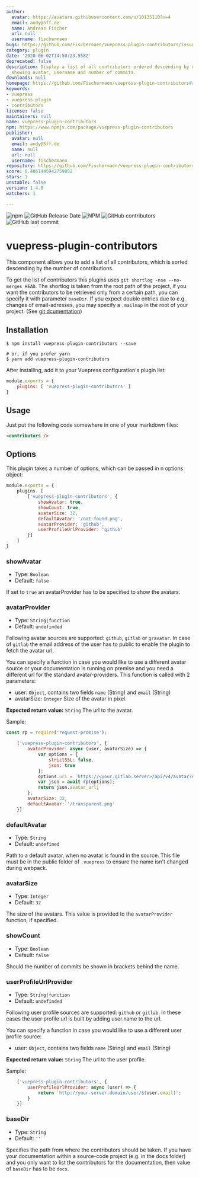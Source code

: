 ```yaml
---
author:
  avatar: https://avatars.githubusercontent.com/u/10135110?v=4
  email: andy@5ff.de
  name: Andreas Fischer
  url: null
  username: fischermaen
bugs: https://github.com/Fischermaen/vuepress-plugin-contributors/issues
category: plugin
date: '2020-06-02T14:50:23.558Z'
deprecated: false
description: Display a list of all contributors ordered descending by number of contributions,
  showing avatar, username and number of commits.
downloads: null
homepage: https://github.com/Fischermaen/vuepress-plugin-contributors#readme
keywords:
- vuepress
- vuepress-plugin
- contributors
license: false
maintainers: null
name: vuepress-plugin-contributors
npm: https://www.npmjs.com/package/vuepress-plugin-contributors
publisher:
  avatar: null
  email: andy@5ff.de
  name: null
  url: null
  username: fischermaen
repository: https://github.com/Fischermaen/vuepress-plugin-contributors
score: 0.4061445942759052
stars: 1
unstable: false
version: 1.4.0
watchers: 1

---
```


![npm](https://img.shields.io/npm/v/vuepress-plugin-contributors) ![GitHub Release Date](https://img.shields.io/github/release-date/Fischermaen/vuepress-plugin-contributors) ![NPM](https://img.shields.io/npm/l/vuepress-plugin-contributors)  ![GitHub contributors](https://img.shields.io/github/contributors/Fischermaen/vuepress-plugin-contributors)  ![GitHub last commit](https://img.shields.io/github/last-commit/Fischermaen/vuepress-plugin-contributors)

# vuepress-plugin-contributors
This component allows you to add a list of all contributors, which is sorted descending by the number of contributions.

To get the list of contributors this plugins uses `git shortlog -nse --no-merges HEAD`. The shortlog is taken from the root path of the project, if you want the contributors to be retrieved only from a certain path, you can specify it with parameter `baseDir`. If you expect double entries due to e.g. changes of email-adresses, you may specify a `.mailmap` in the root of your project. (See [git dcumentation](https://git-scm.com/docs/git-shortlog))

## Installation
```shell
$ npm install vuepress-plugin-contributors --save

# or, if you prefer yarn
$ yarn add vuepress-plugin-contributors
```

After installing, add it to your Vuepress configuration's plugin list:

```js
module.exports = {
    plugins: [ 'vuepress-plugin-contributors' ]
}
```

## Usage

Just put the following code somewhere in one of your markdown files: 

```markdown
<contributors />
```

## Options

This plugin takes a number of options, which can be passed in n options object:

```js
module.exports = {
    plugins. [
        ['vuepress-plugin-contributors', {
            showAvatar: true,
            showCount: true,
            avatarSize: 32,
            defaultAvatar: '/not-found.png', 
            avatarProvider: 'github',
            userProfileUrlProvider: 'github'
        }]
    ]
}
```

### showAvatar

- Type: `Boolean`
- Default: `false`

If set to `true` an avatarProvider has to be specified to show the avatars.

### avatarProvider

- Type: `String|function`
- Default: `undefinded`

Following avatar sources are supported: `github`, `gitlab` or `gravatar`. In case of `gitlab` the email address of the user has to public to enable the plugin to fetch the avatar url.

You can specify a function in case you would like to use a different avatar source or your documentation is running on premise and you need a different url for the standard avatar-providers. This function is called with 2 parameters:

- user: `Object`, contains two fields `name` (String) and `email` (String)
- avatarSize: `Integer` Size of the avatar in pixel.

**Expected return value:** `String` The url to the avatar.

Sample:

```js
const rp = require('request-promise');

    ['vuepress-plugin-contributors', {
        avatarProvider: async (user, avatarSize) => {
            var options = {
                strictSSL: false,
                json: true
            };
            options.uri = `https://<your.gitlab.server>/api/v4/avatar?email=${user.email}&size=${avatarSize}`;
            var json = await rp(options);
            return json.avatar_url;
        },
        avatarSize: 32,
        defaultAvatar: '/transparent.png'
    }]
```

### defaultAvatar

- Type: `String`
- Default: `undefined`

Path to a default avatar, when no avatar is found in the source. This file must be in the public folder of `.vuepress` to ensure the name isn't changed during webpack.

### avatarSize

- Type: `Integer`
- Default: `32`

The size of the avatars. This value is provided to the `avatarProvider` function, if specified.

### showCount

- Type: `Boolean`
- Default: `false`

Should the number of commits be shown in brackets behind the name.

### userProfileUrlProvider

- Type: `String|function`
- Default: `undefinded`

Following user profile sources are supported: `github` or `gitlab`. In these cases the user profile url is built by adding user.name to the url.

You can specify a function in case you would like to use a different user profile source:

- user: `Object`, contains two fields `name` (String) and `email` (String)

**Expected return value:** `String` The url to the user profile.

Sample:

```js
    ['vuepress-plugin-contributors', {
        userProfileUrlProvider: async (user) => {
            return `http://your-server.domain/user/${user.email}`;
        }
    }]
```

### baseDir

- Type: `String`
- Default: `''`

Specifies the path from where the contributors should be taken. If you have your documentation within a source-code project (e.g. in the docs folder) and you only want to list the contributors for the documentation, then value of `baseDir` has to be `docs`. 